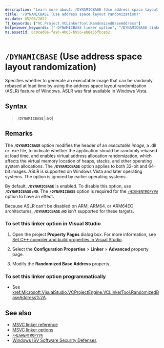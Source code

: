 ```yaml
---
description: "Learn more about: /DYNAMICBASE (Use address space layout randomization)"
title: "/DYNAMICBASE (Use address space layout randomization)"
ms.date: 05/05/2022
f1_keywords: ["VC.Project.VCLinkerTool.RandomizedBaseAddress"]
helpviewer_keywords: ["-DYNAMICBASE linker option", "/DYNAMICBASE linker option", "DYNAMICBASE linker option"]
ms.assetid: 6c0ced8e-fe9c-4b63-b956-eb8a55fbceb2
---
```

# `/DYNAMICBASE` (Use address space layout randomization)

Specifies whether to generate an executable image that can be randomly rebased at load time by using the address space layout randomization (ASLR) feature of Windows. ASLR was first available in Windows Vista.

## Syntax

> **`/DYNAMICBASE`**[**`:NO`**]

## Remarks

The **`/DYNAMICBASE`** option modifies the header of an *executable image*, a .dll or .exe file, to indicate whether the application should be randomly rebased at load time, and enables virtual address allocation randomization, which affects the virtual memory location of heaps, stacks, and other operating system allocations. The **`/DYNAMICBASE`** option applies to both 32-bit and 64-bit images. ASLR is supported on Windows Vista and later operating systems. The option is ignored by earlier operating systems.

By default, **`/DYNAMICBASE`** is enabled. To disable this option, use **`/DYNAMICBASE:NO`**. The **`/DYNAMICBASE`** option is required for the [`/HIGHENTROPYVA`](highentropyva-support-64-bit-aslr.md) option to have an effect.

Because ASLR can't be disabled on ARM, ARM64, or ARM64EC architectures, **`/DYNAMICBASE:NO`** isn't supported for these targets.

### To set this linker option in Visual Studio

1. Open the project **Property Pages** dialog box. For more information, see [Set C++ compiler and build properties in Visual Studio](../working-with-project-properties.md).

1. Select the **Configuration Properties** > **Linker** > **Advanced** property page.

1. Modify the **Randomized Base Address** property.

### To set this linker option programmatically

- See <xref:Microsoft.VisualStudio.VCProjectEngine.VCLinkerTool.RandomizedBaseAddress%2A>.

## See also

- [MSVC linker reference](linking.md)
- [MSVC linker options](linker-options.md)
- [`/HIGHENTROPYVA`](highentropyva-support-64-bit-aslr.md)
- [Windows ISV Software Security Defenses](/previous-versions/bb430720(v=msdn.10))
